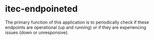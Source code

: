 # itec-endpoineted
The primary function of this application is to periodically check if these endpoints are operational (up and running) or if they are experiencing issues (down or unresponsive). 
